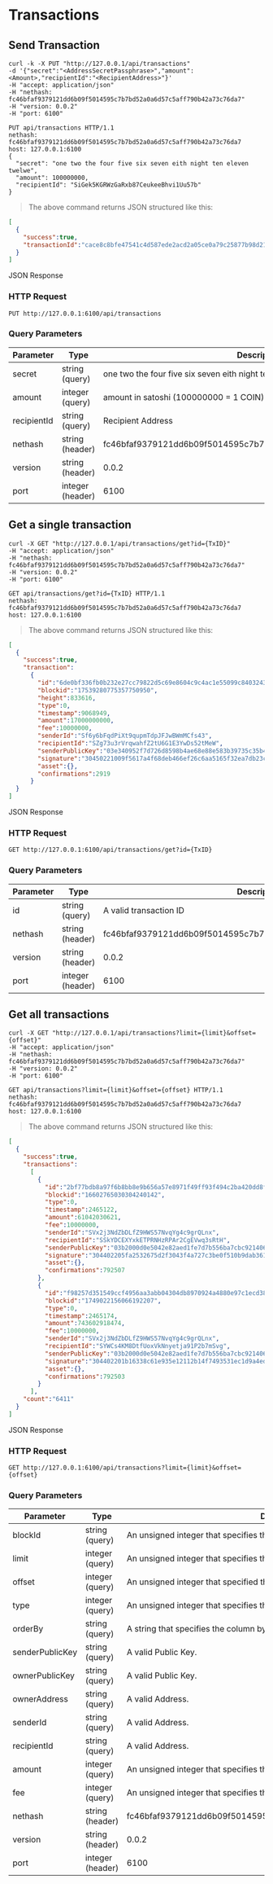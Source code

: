 # Transactions

## Send Transaction

```shell
curl -k -X PUT "http://127.0.0.1/api/transactions"
-d '{"secret":"<AddressSecretPassphrase>","amount":<Amount>,"recipientId":"<RecipientAddress>"}' 
-H "accept: application/json" 
-H "nethash: fc46bfaf9379121dd6b09f5014595c7b7bd52a0a6d57c5aff790b42a73c76da7" 
-H "version: 0.0.2" 
-H "port: 6100"
```

```http
PUT api/transactions HTTP/1.1
nethash: fc46bfaf9379121dd6b09f5014595c7b7bd52a0a6d57c5aff790b42a73c76da7
host: 127.0.0.1:6100
{
  "secret": "one two the four five six seven eith night ten eleven twelwe",
  "amount": 100000000,
  "recipientId": "SiGek5KGRWzGaRxb87CeukeeBhvi1Uu57b"
}
```

> The above command returns JSON structured like this:

```json
[
  {
    "success":true,
    "transactionId":"cace8c8bfe47541c4d587ede2acd2a05ce0a79c25877b98d219d363643e051a7"
  }
]
```

JSON Response

### HTTP Request

`PUT http://127.0.0.1:6100/api/transactions`

### Query Parameters

Parameter | Type | Description
--------- | ------- | -----------
secret | string<br>(query) | one two the four five six seven eith night ten eleven twelwe
amount | integer<br>(query) | amount in satoshi (100000000 = 1 COIN)
recipientId | string<br>(query) | Recipient Address
nethash | string<br>(header) | fc46bfaf9379121dd6b09f5014595c7b7bd52a0a6d57c5aff790b42a73c76da7
version | string<br>(header) | 0.0.2
port | integer<br>(header) | 6100

## Get a single transaction

```shell
curl -X GET "http://127.0.0.1/api/transactions/get?id={TxID}" 
-H "accept: application/json" 
-H "nethash: fc46bfaf9379121dd6b09f5014595c7b7bd52a0a6d57c5aff790b42a73c76da7" 
-H "version: 0.0.2" 
-H "port: 6100"
```

```http
GET api/transactions/get?id={TxID} HTTP/1.1
nethash: fc46bfaf9379121dd6b09f5014595c7b7bd52a0a6d57c5aff790b42a73c76da7
host: 127.0.0.1:6100
```

> The above command returns JSON structured like this:

```json
[
  {
    "success":true,
    "transaction":
      {
        "id":"6de0bf336fb0b232e27cc79822d5c69e8604c9c4ac1e55099c8403243e5c6e6f",
        "blockid":"17539280775357750950",
        "height":833616,
        "type":0,
        "timestamp":9068949,
        "amount":17000000000,
        "fee":10000000,
        "senderId":"Sf6y6bFqdPiXt9qupmTdpJFJwBWmMCfs43",
        "recipientId":"SZg73u3rVrqwahfZ2tU6G1E3YwDs52tMeW",
        "senderPublicKey":"03e340952f7d726d8598b4ae68e88e583b39735c35b489559e082c705dba50376e",
        "signature":"30450221009f5617a4f68deb466ef26c6aa5165f32ea7db23c77882d455b6a6d7fa6ad6e5e02205cf900ea86ef0bc4d5102e3d4292984c949453f6e5da756321ad8c61a3786ec7",
        "asset":{},
        "confirmations":2919
      }
  }
]
```

JSON Response

### HTTP Request

`GET http://127.0.0.1:6100/api/transactions/get?id={TxID}`

### Query Parameters

Parameter | Type | Description
--------- | ------- | -----------
id | string<br>(query) | A valid transaction ID
nethash | string<br>(header) | fc46bfaf9379121dd6b09f5014595c7b7bd52a0a6d57c5aff790b42a73c76da7
version | string<br>(header) | 0.0.2
port | integer<br>(header) | 6100

## Get all transactions

```shell
curl -X GET "http://127.0.0.1/api/transactions?limit={limit}&offset={offset}" 
-H "accept: application/json" 
-H "nethash: fc46bfaf9379121dd6b09f5014595c7b7bd52a0a6d57c5aff790b42a73c76da7" 
-H "version: 0.0.2" 
-H "port: 6100"
```

```http
GET api/transactions?limit={limit}&offset={offset} HTTP/1.1
nethash: fc46bfaf9379121dd6b09f5014595c7b7bd52a0a6d57c5aff790b42a73c76da7
host: 127.0.0.1:6100
```

> The above command returns JSON structured like this:

```json
[
  {
    "success":true,
    "transactions":
      [
        {
          "id":"2bf77bdb8a97f6b8bb8e9b656a57e8971f49ff93f494c2ba420dd8fc35e1a34a",
          "blockid":"16602765030304240142",
          "type":0,
          "timestamp":2465122,
          "amount":61042030621,
          "fee":10000000,
          "senderId":"SVx2j3NdZbDLfZ9HWS57NvqYg4c9grQLnx",
          "recipientId":"SSkYDCEXYxkETPRNHzRPAr2CgEVwq3sRtH",
          "senderPublicKey":"03b2000d0e5042e82aed1fe7d7b556ba7cbc921406fe65cc3881652115f843fbb9",
          "signature":"304402205fa2532675d2f3043f4a727c3be0f510b9dab361b05a7bb0838fedcdb5a8d817022006f84a20bb17c209c01f46ba0ed4b4becb90fb0c28da9e937f9da00dee7f78e7",
          "asset":{},
          "confirmations":792507
        },
        {
          "id":"f98257d351549ccf4956aa3abb04304db8970924a4880e97c1ecd389edd0346b",
          "blockid":"1749022156066192207",
          "type":0,
          "timestamp":2465174,
          "amount":743602918474,
          "fee":10000000,
          "senderId":"SVx2j3NdZbDLfZ9HWS57NvqYg4c9grQLnx",
          "recipientId":"SYWCs4KM8DtfUoxVkNnyetja91P2b7mSvg",
          "senderPublicKey":"03b2000d0e5042e82aed1fe7d7b556ba7cbc921406fe65cc3881652115f843fbb9",
          "signature":"304402201b16338c61e935e12112b14f7493531ec1d9a4ed73806447bd182797911d10e40220742972459a4b6701bbc26a8fe1817b930f0d2df54fbc83b36c422c40a3c91636",
          "asset":{},
          "confirmations":792503
        }
      ],
    "count":"6411"
  }
]
```

JSON Response

### HTTP Request

`GET http://127.0.0.1:6100/api/transactions?limit={limit}&offset={offset}`

### Query Parameters

Parameter | Type | Description
--------- | ------- | -----------
blockId | string<br>(query) | An unsigned integer that specifies the block ID.
limit  | integer<br>(query) | An unsigned integer that specifies the maximum number of records.
offset     | integer<br>(query) | An unsigned integer that specified the number of records to skip.
type   | integer<br>(query) | An unsigned integer that specifies the transaction type.
orderBy    | string<br>(query) | A string that specifies the column by which to sort the records.
senderPublicKey | string<br>(query) | A valid Public Key.
ownerPublicKey | string<br>(query) | A valid Public Key.
ownerAddress | string<br>(query) | A valid Address.
senderId | string<br>(query) | A valid Address.
recipientId | string<br>(query) | A valid Address.
amount | integer<br>(query) | An unsigned integer that specifies the transaction amount.
fee | integer<br>(query) | An unsigned integer that specifies the transaction fee.
nethash | string<br>(header) | fc46bfaf9379121dd6b09f5014595c7b7bd52a0a6d57c5aff790b42a73c76da7
version | string<br>(header) | 0.0.2
port | integer<br>(header) | 6100
